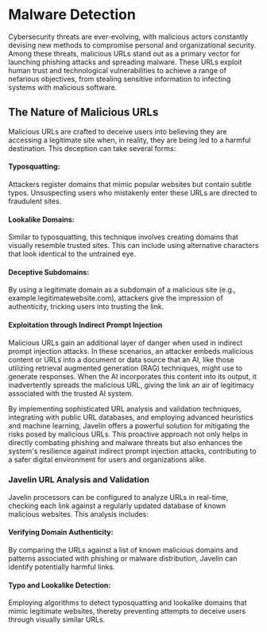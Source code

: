 # Malware Detection

Cybersecurity threats are ever-evolving, with malicious actors constantly devising new methods to compromise personal and organizational security. Among these threats, malicious URLs stand out as a primary vector for launching phishing attacks and spreading malware. These URLs exploit human trust and technological vulnerabilities to achieve a range of nefarious objectives, from stealing sensitive information to infecting systems with malicious software.

## The Nature of Malicious URLs

Malicious URLs are crafted to deceive users into believing they are accessing a legitimate site when, in reality, they are being led to a harmful destination. This deception can take several forms:

#### Typosquatting: 
Attackers register domains that mimic popular websites but contain subtle typos. Unsuspecting users who mistakenly enter these URLs are directed to fraudulent sites.

#### Lookalike Domains: 
Similar to typosquatting, this technique involves creating domains that visually resemble trusted sites. This can include using alternative characters that look identical to the untrained eye.

#### Deceptive Subdomains: 
By using a legitimate domain as a subdomain of a malicious site (e.g., example.legitimatewebsite.com), attackers give the impression of authenticity, tricking users into trusting the link.

#### Exploitation through Indirect Prompt Injection
Malicious URLs gain an additional layer of danger when used in indirect prompt injection attacks. In these scenarios, an attacker embeds malicious content or URLs into a document or data source that an AI, like those utilizing retrieval augmented generation (RAG) techniques, might use to generate responses. When the AI incorporates this content into its output, it inadvertently spreads the malicious URL, giving the link an air of legitimacy associated with the trusted AI system.

By implementing sophisticated URL analysis and validation techniques, integrating with public URL databases, and employing advanced heuristics and machine learning, Javelin offers a powerful solution for mitigating the risks posed by malicious URLs. This proactive approach not only helps in directly combating phishing and malware threats but also enhances the system's resilience against indirect prompt injection attacks, contributing to a safer digital environment for users and organizations alike.

### Javelin URL Analysis and Validation
Javelin processors can be configured to analyze URLs in real-time, checking each link against a regularly updated database of known malicious websites. This analysis includes:

#### Verifying Domain Authenticity: 
By comparing the URLs against a list of known malicious domains and patterns associated with phishing or malware distribution, Javelin can identify potentially harmful links.

#### Typo and Lookalike Detection: 
Employing algorithms to detect typosquatting and lookalike domains that mimic legitimate websites, thereby preventing attempts to deceive users through visually similar URLs.